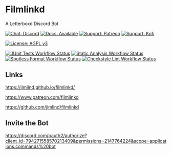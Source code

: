 # Filmlinkd

A Letterboxd Discord Bot

[![Chat: Discord](https://img.shields.io/badge/Chat-Discord-7289da?logo=discord&logoColor=ffffff)](https://discord.gg/deZ7EUguge)
[![Docs: Available](https://img.shields.io/badge/Docs-Available-009900?logo=googledocs&logoColor=ffffff)](https://jimlind.github.io/filmlinkd/)
[![Support: Patreon](https://img.shields.io/badge/Support-Patreon-ffffff?logo=patreon&logoColor=ffffff)](https://www.patreon.com/filmlinkd)
[![Support: Kofi](https://img.shields.io/badge/Support-Kofi-ff6433?style=flat&logo=kofi&logoColor=ffffff)](https://ko-fi.com/filmlinkd)

[![License: AGPL v3](https://img.shields.io/badge/License-AGPL_v3-blue?logo=gnu&logoColor=white)](https://www.gnu.org/licenses/agpl-3.0)

[![JUnit Tests Workflow Status](https://github.com/jimlind/filmlinkd/actions/workflows/run-junit-tests.yml/badge.svg)](https://github.com/jimlind/filmlinkd/actions/workflows/run-junit-tests.yml)
[![Static Analysis Workflow Status](https://github.com/jimlind/filmlinkd/actions/workflows/run-static-analysis.yml/badge.svg)](https://github.com/jimlind/filmlinkd/actions/workflows/run-static-analysis.yml)
[![Spotless Format Workflow Status](https://github.com/jimlind/filmlinkd/actions/workflows/runs-spotless-format-check.yml/badge.svg)](https://github.com/jimlind/filmlinkd/actions/workflows/runs-spotless-format-check.yml)
[![Checkstyle Lint Workflow Status](https://github.com/jimlind/filmlinkd/actions/workflows/runs-checkstyle-linting-check.yml/badge.svg)](https://github.com/jimlind/filmlinkd/actions/workflows/runs-checkstyle-linting-check.yml)

## Links

https://jimlind.github.io/filmlinkd/

https://www.patreon.com/filmlinkd

https://github.com/jimlind/filmlinkd

## Invite the Bot

https://discord.com/oauth2/authorize?client_id=794271558570213409&permissions=2147764224&scope=applications.commands%20bot
